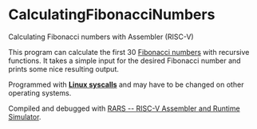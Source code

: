 # CalculatingFibonacciNumbers
Calculating Fibonacci numbers with Assembler (RISC-V)


This program can calculate the first 30 [Fibonacci numbers](https://en.wikipedia.org/wiki/Fibonacci_number) with recursive functions. It takes a simple input for the desired Fibonacci number and prints some nice resulting output.

Programmed with [**Linux syscalls**](https://github.com/westerndigitalcorporation/RISC-V-Linux/blob/13cb16d5e8e11ebca490cad50cc5abbd222839a1/linux/include/uapi/asm-generic/unistd.h) and may have to be changed on other operating systems.

Compiled and debugged with [RARS -- RISC-V Assembler and Runtime Simulator](https://github.com/TheThirdOne/rars).
